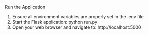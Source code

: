 Run the Application
1. Ensure all environment variables are properly set in the .env file
2. Start the Flask application:
   python run.py
3. Open your web browser and navigate to:
   http://localhost:5000



